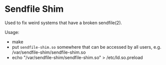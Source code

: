 Sendfile Shim
============

Used to fix weird systems that have a broken sendfile(2).


Usage:

- make
- put `sendfile-shim.so` somewhere that can be accessed by all users, e.g. /var/sendfile-shim/sendfile-shim.so
- echo "/var/sendfile-shim/sendfile-shim.so" > /etc/ld.so.preload
